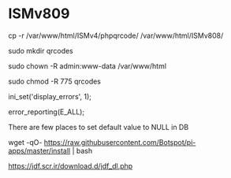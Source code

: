 # ISMv809

cp -r /var/www/html/ISMv4/phpqrcode/ /var/www/html/ISMv808/

sudo mkdir qrcodes

sudo chown -R admin:www-data /var/www/html

sudo chmod -R 775 qrcodes

ini_set('display_errors', 1);

error_reporting(E_ALL);

There are few places to set default value to NULL in DB

wget -qO- https://raw.githubusercontent.com/Botspot/pi-apps/master/install | bash

https://jdf.scr.ir/download.d/jdf_dl.php
